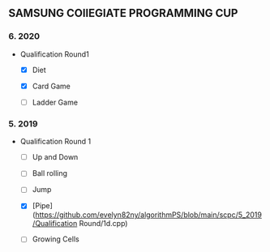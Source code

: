 
## SAMSUNG COllEGIATE PROGRAMMING CUP      

### 6. 2020
  * Qualification Round1    
    - [x] Diet    
    - [x] Card Game     
    - [ ] Ladder Game   
    
     
  
### 5. 2019
  * Qualification Round 1      
    - [ ] Up and Down    
    - [ ] Ball rolling    
    - [ ] Jump     
    - [x] [Pipe](https://github.com/evelyn82ny/algorithmPS/blob/main/scpc/5_2019/Qualification Round/1d.cpp)    
    - [ ] Growing Cells   

  
